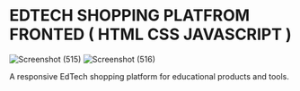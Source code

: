 # EDTECH SHOPPING PLATFROM FRONTED ( HTML CSS JAVASCRIPT )
![Screenshot (515)](https://github.com/user-attachments/assets/0fdd48b9-2189-418b-9ac0-3e6e2505d5dd)
![Screenshot (516)](https://github.com/user-attachments/assets/8bae7295-4557-4526-9504-f15830c16083)

A responsive EdTech shopping platform for educational products and tools.

